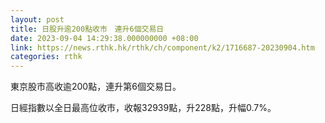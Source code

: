 ```yaml
---
layout: post
title: 日股升逾200點收市　連升6個交易日
date: 2023-09-04 14:29:38.000000000 +08:00
link: https://news.rthk.hk/rthk/ch/component/k2/1716687-20230904.htm
categories: rthk
---
```


東京股市高收逾200點，連升第6個交易日。

日經指數以全日最高位收市，收報32939點，升228點，升幅0.7%。
